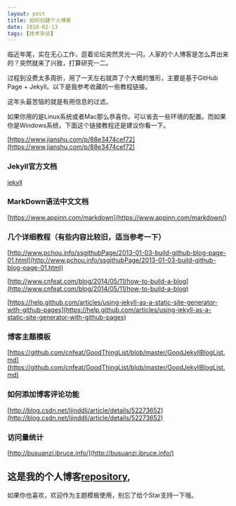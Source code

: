 ```yaml
---
layout: post
title: 如何创建个人博客
date: 2018-02-13
tags: [技术杂谈]
---
```



临近年尾，实在无心工作，逛着论坛突然灵光一闪，人家的个人博客是怎么弄出来的？突然就来了兴致，打算研究一二。

过程到没费太多周折，用了一天左右就弄了个大概的雏形，主要是基于GitHub Page + Jekyll。以下是我参考收藏的一些教程链接。

这年头最苦恼的就是有用信息的过滤。

如果你用的是Linux系统或者Mac那么恭喜你，可以省去一些环境的配置。而如果你是Windows系统，下面这个链接教程还是建议你看一下。

[https://www.jianshu.com/p/88e3474cef72](https://www.jianshu.com/p/88e3474cef72)

### Jekyll官方文档

[jekyll](https://www.jekyll.com.cn/)

### MarkDown语法中文文档
[https://www.appinn.com/markdown](https://www.appinn.com/markdown/)

### 几个详细教程（有些内容比较旧，适当参考一下）

[http://www.pchou.info/ssgithubPage/2013-01-03-build-github-blog-page-01.html](http://www.pchou.info/ssgithubPage/2013-01-03-build-github-blog-page-01.html)

[http://www.cnfeat.com/blog/2014/05/11/how-to-build-a-blog](http://www.cnfeat.com/blog/2014/05/11/how-to-build-a-blog)

[https://help.github.com/articles/using-jekyll-as-a-static-site-generator-with-github-pages](https://help.github.com/articles/using-jekyll-as-a-static-site-generator-with-github-pages)

### 博客主题模板

[https://github.com/cnfeat/GoodThingList/blob/master/GoodJekyllBlogList.md](https://github.com/cnfeat/GoodThingList/blob/master/GoodJekyllBlogList.md)

### 如何添加博客评论功能

[http://blog.csdn.net/ljinddlj/article/details/52273652](http://blog.csdn.net/ljinddlj/article/details/52273652)

### 访问量统计

[http://busuanzi.ibruce.info/](http://busuanzi.ibruce.info/)


## 这是我的个人博客[repository](https://github.com/lidaguang1989/lidaguang1989.github.io),
如果你也喜欢，欢迎作为主题模板使用，别忘了给个Star支持一下哦。